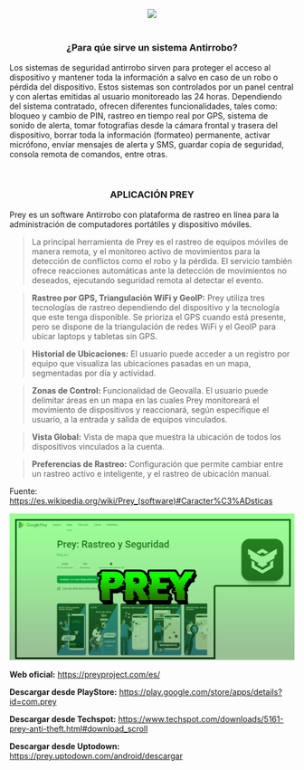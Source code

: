 <p align="center">
  <a href="https://github.com/DenverCoder1/readme-typing-svg"><img src="https://readme-typing-svg.herokuapp.com?color=13F700&width=375&lines=%5BAntiRRobo%5D+aplicaci%C3%B3n+Prey"></a>
</p>

<h1 align="center"></h1>

<h3 align="center">¿Para qúe sirve un sistema Antirrobo?</h3>

Los sistemas de seguridad antirrobo sirven para proteger el acceso al dispositivo y mantener toda la información a salvo en caso de un robo o pérdida del dispositivo. Estos sistemas son controlados por un panel central y con alertas emitidas al usuario monitoreado las 24 horas. Dependiendo del sistema contratado, ofrecen diferentes funcionalidades, tales como: bloqueo y cambio de PIN, rastreo en tiempo real por GPS, sistema de sonido de alerta, tomar fotografías desde la cámara frontal y trasera del dispositivo, borrar toda la información (formateo) permanente, activar micrófono, envíar mensajes de alerta y SMS, guardar copia de seguridad, consola remota de comandos, entre otras.

</br>

<h3 align="center">APLICACIÓN PREY</h3>

Prey es un software Antirrobo con plataforma de rastreo en línea para la administración de computadores portátiles y dispositivo móviles. 

> La principal herramienta de Prey es el rastreo de equipos móviles de manera remota, y el monitoreo activo de movimientos para la detección de conflictos como el robo y la pérdida. El servicio también ofrece reacciones automáticas ante la detección de movimientos no deseados, ejecutando seguridad remota al detectar el evento.

> **Rastreo por GPS, Triangulación WiFi y GeoIP:** Prey utiliza tres tecnologías de rastreo dependiendo del dispositivo y la tecnología que este tenga disponible. Se prioriza el GPS cuando está presente, pero se dispone de la triangulación de redes WiFi y el GeoIP para ubicar laptops y tabletas sin GPS.

> **Historial de Ubicaciones:** El usuario puede acceder a un registro por equipo que visualiza las ubicaciones pasadas en un mapa, segmentadas por día y actividad.

> **Zonas de Control:** Funcionalidad de Geovalla. El usuario puede delimitar áreas en un mapa en las cuales Prey monitoreará el movimiento de dispositivos y reaccionará, según especifique el usuario, a la entrada y salida de equipos vinculados.

> **Vista Global:** Vista de mapa que muestra la ubicación de todos los dispositivos vinculados a la cuenta.
 
> **Preferencias de Rastreo:** Configuración que permite cambiar entre un rastreo activo e inteligente, y el rastreo de ubicación manual.

Fuente: https://es.wikipedia.org/wiki/Prey_(software)#Caracter%C3%ADsticas


<p align="center">
  <a href="https://play.google.com/store/apps/details?id=com.prey"><img src="https://github.com/R3LI4NT/articulos/blob/main/Seguridad/Anonimato/Android/img/prey.png"></a>
</p>

**Web oficial:** https://preyproject.com/es/
  
**Descargar desde PlayStore:** https://play.google.com/store/apps/details?id=com.prey

**Descargar desde Techspot:** https://www.techspot.com/downloads/5161-prey-anti-theft.html#download_scroll
  
**Descargar desde Uptodown:** https://prey.uptodown.com/android/descargar

<h1 align="center"></h1>

